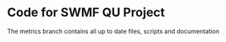 # Code for SWMF QU Project
The metrics branch contains all up to date files, scripts and documentation
